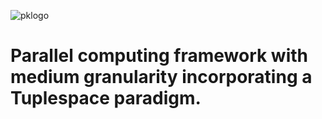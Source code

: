 ![pklogo](https://user-images.githubusercontent.com/151011/119025090-a0256d00-b958-11eb-83b5-75e516f4be5e.jpg)
 <h1>Parallel computing framework with medium granularity incorporating a Tuplespace paradigm.</h1>
